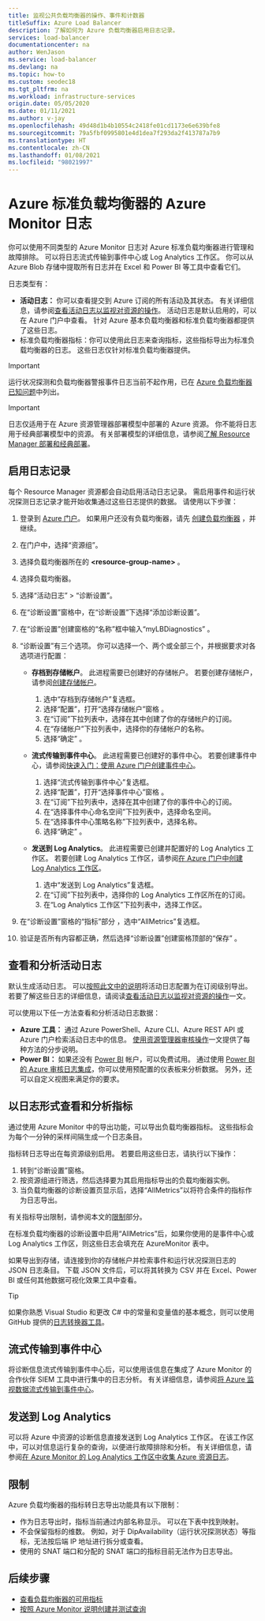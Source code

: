 ```yaml
---
title: 监视公共负载均衡器的操作、事件和计数器
titleSuffix: Azure Load Balancer
description: 了解如何为 Azure 负载均衡器启用日志记录。
services: load-balancer
documentationcenter: na
author: WenJason
ms.service: load-balancer
ms.devlang: na
ms.topic: how-to
ms.custom: seodec18
ms.tgt_pltfrm: na
ms.workload: infrastructure-services
origin.date: 05/05/2020
ms.date: 01/11/2021
ms.author: v-jay
ms.openlocfilehash: 49d48d1b4b10554c2418fe01cd1173e6e639bfe8
ms.sourcegitcommit: 79a5fbf0995801e4d1dea7f293da2f413787a7b9
ms.translationtype: HT
ms.contentlocale: zh-CN
ms.lasthandoff: 01/08/2021
ms.locfileid: "98021997"
---
```

# <a name="azure-monitor-logs-for-azure-standard-load-balancer"></a>Azure 标准负载均衡器的 Azure Monitor 日志

你可以使用不同类型的 Azure Monitor 日志对 Azure 标准负载均衡器进行管理和故障排除。 可以将日志流式传输到事件中心或 Log Analytics 工作区。 你可以从 Azure Blob 存储中提取所有日志并在 Excel 和 Power BI 等工具中查看它们。 

日志类型有：

* **活动日志：** 你可以查看提交到 Azure 订阅的所有活动及其状态。 有关详细信息，请参阅[查看活动日志以监视对资源的操作](../azure-resource-manager/management/view-activity-logs.md)。 活动日志是默认启用的，可以在 Azure 门户中查看。 针对 Azure 基本负载均衡器和标准负载均衡器都提供了这些日志。
* 标准负载均衡器指标：你可以使用此日志来查询指标，这些指标导出为标准负载均衡器的日志。 这些日志仅针对标准负载均衡器提供。

> [!IMPORTANT]
> 运行状况探测和负载均衡器警报事件日志当前不起作用，已在 [Azure 负载均衡器已知问题](whats-new.md#known-issues)中列出。 

> [!IMPORTANT]
> 日志仅适用于在 Azure 资源管理器部署模型中部署的 Azure 资源。 你不能将日志用于经典部署模型中的资源。 有关部署模型的详细信息，请参阅[了解 Resource Manager 部署和经典部署](../azure-resource-manager/management/deployment-models.md)。

## <a name="enable-logging"></a>启用日志记录

每个 Resource Manager 资源都会自动启用活动日志记录。 需启用事件和运行状况探测日志记录才能开始收集通过这些日志提供的数据。 请使用以下步骤：

1. 登录到 [Azure 门户](https://portal.azure.cn)。 如果用户还没有负载均衡器，请先 [创建负载均衡器](./quickstart-load-balancer-standard-public-portal.md) ，并继续。
1. 在门户中，选择“资源组”。
2. 选择负载均衡器所在的 **\<resource-group-name>** 。
3. 选择负载均衡器。
4. 选择“活动日志” > “诊断设置”。 
5. 在“诊断设置”窗格中，在“诊断设置”下选择“添加诊断设置”。  
6. 在“诊断设置”创建窗格的“名称”框中输入“myLBDiagnostics”  。
7. “诊断设置”有三个选项。 你可以选择一个、两个或全部三个，并根据要求对各选项进行配置：

   * **存档到存储帐户**。 此进程需要已创建好的存储帐户。 若要创建存储帐户，请参阅[创建存储帐户](../storage/common/storage-account-create.md?tabs=azure-portal)。
     1. 选中“存档到存储帐户”复选框。
     2. 选择“配置”，打开“选择存储帐户”窗格 。
     3. 在“订阅”下拉列表中，选择在其中创建了你的存储帐户的订阅。
     4. 在“存储帐户”下拉列表中，选择你的存储帐户的名称。
     5. 选择“确定”  。

   * **流式传输到事件中心**。 此进程需要已创建好的事件中心。 若要创建事件中心，请参阅[快速入门：使用 Azure 门户创建事件中心](../event-hubs/event-hubs-create.md)。
     1. 选择“流式传输到事件中心”复选框。
     2. 选择“配置”，打开“选择事件中心”窗格 。
     3. 在“订阅”下拉列表中，选择在其中创建了你的事件中心的订阅。
     4. 在“选择事件中心命名空间”下拉列表中，选择命名空间。
     5. 在“选择事件中心策略名称”下拉列表中，选择名称。
     6. 选择“确定”  。

   * **发送到 Log Analytics**。 此进程需要已创建并配置好的 Log Analytics 工作区。 若要创建 Log Analytics 工作区，请参阅[在 Azure 门户中创建 Log Analytics 工作区](../azure-monitor/learn/quick-create-workspace.md)。
     1. 选中“发送到 Log Analytics”复选框。
     2. 在“订阅”下拉列表中，选择你的 Log Analytics 工作区所在的订阅。
     3. 在“Log Analytics 工作区”下拉列表中，选择工作区。

8. 在“诊断设置”窗格的“指标”部分 ，选中“AllMetrics”复选框。

9. 验证是否所有内容都正确，然后选择“诊断设置”创建窗格顶部的“保存” 。

## <a name="view-and-analyze-the-activity-log"></a>查看和分析活动日志

默认生成活动日志。 可以[按照此文中的说明](https://docs.azure.cn/azure-monitor/platform/activity-log)将活动日志配置为在订阅级别导出。 若要了解这些日志的详细信息，请阅读[查看活动日志以监视对资源的操作](../azure-resource-manager/management/view-activity-logs.md)一文。

可以使用以下任一方法查看和分析活动日志数据：

* **Azure 工具：** 通过 Azure PowerShell、Azure CLI、Azure REST API 或 Azure 门户检索活动日志中的信息。 [使用资源管理器审核操作](../azure-resource-manager/management/view-activity-logs.md)一文提供了每种方法的分步说明。
* **Power BI：** 如果还没有 [Power BI](https://powerbi.microsoft.com/pricing) 帐户，可以免费试用。 通过使用 [Power BI 的 Azure 审核日志集成](https://powerbi.microsoft.com/integrations/azure-audit-logs/)，你可以使用预配置的仪表板来分析数据。 另外，还可以自定义视图来满足你的要求。

## <a name="view-and-analyze-metrics-as-logs"></a>以日志形式查看和分析指标
通过使用 Azure Monitor 中的导出功能，可以导出负载均衡器指标。 这些指标会为每个一分钟的采样间隔生成一个日志条目。

指标转日志导出在每资源级别启用。 若要启用这些日志，请执行以下操作：

1. 转到“诊断设置”窗格。
1. 按资源组进行筛选，然后选择要为其启用指标导出的负载均衡器实例。 
1. 当负载均衡器的诊断设置页显示后，选择“AllMetrics”以将符合条件的指标作为日志导出。

有关指标导出限制，请参阅本文的[限制](#limitations)部分。

在标准负载均衡器的诊断设置中启用“AllMetrics”后，如果你使用的是事件中心或 Log Analytics 工作区，则这些日志会填充在 AzureMonitor 表中。 

如果导出到存储，请连接到你的存储帐户并检索事件和运行状况探测日志的 JSON 日志条目。 下载 JSON 文件后，可以将其转换为 CSV 并在 Excel、Power BI 或任何其他数据可视化效果工具中查看。 

> [!TIP]
> 如果你熟悉 Visual Studio 和更改 C# 中的常量和变量值的基本概念，则可以使用 GitHub 提供的[日志转换器工具](https://github.com/Azure-Samples/networking-dotnet-log-converter)。

## <a name="stream-to-an-event-hub"></a>流式传输到事件中心
将诊断信息流式传输到事件中心后，可以使用该信息在集成了 Azure Monitor 的合作伙伴 SIEM 工具中进行集中的日志分析。 有关详细信息，请参阅[将 Azure 监视数据流式传输到事件中心](../azure-monitor/platform/stream-monitoring-data-event-hubs.md#partner-tools-with-azure-monitor-integration)。

## <a name="send-to-log-analytics"></a>发送到 Log Analytics
可以将 Azure 中资源的诊断信息直接发送到 Log Analytics 工作区。 在该工作区中，可以对信息运行复杂的查询，以便进行故障排除和分析。 有关详细信息，请参阅[在 Azure Monitor 的 Log Analytics 工作区中收集 Azure 资源日志](../azure-monitor/platform/resource-logs.md#send-to-log-analytics-workspace)。

## <a name="limitations"></a>限制
Azure 负载均衡器的指标转日志导出功能具有以下限制：
* 作为日志导出时，指标当前通过内部名称显示。 可以在下表中找到映射。
* 不会保留指标的维数。 例如，对于 DipAvailability（运行状况探测状态）等指标，无法按后端 IP 地址进行拆分或查看。
* 使用的 SNAT 端口和分配的 SNAT 端口的指标目前无法作为日志导出。

## <a name="next-steps"></a>后续步骤
* [查看负载均衡器的可用指标](https://docs.microsoft.com/azure/load-balancer/load-balancer-standard-diagnostics)
* [按照 Azure Monitor 说明创建并测试查询](https://docs.azure.cn/azure-monitor/log-query/log-query-overview)

